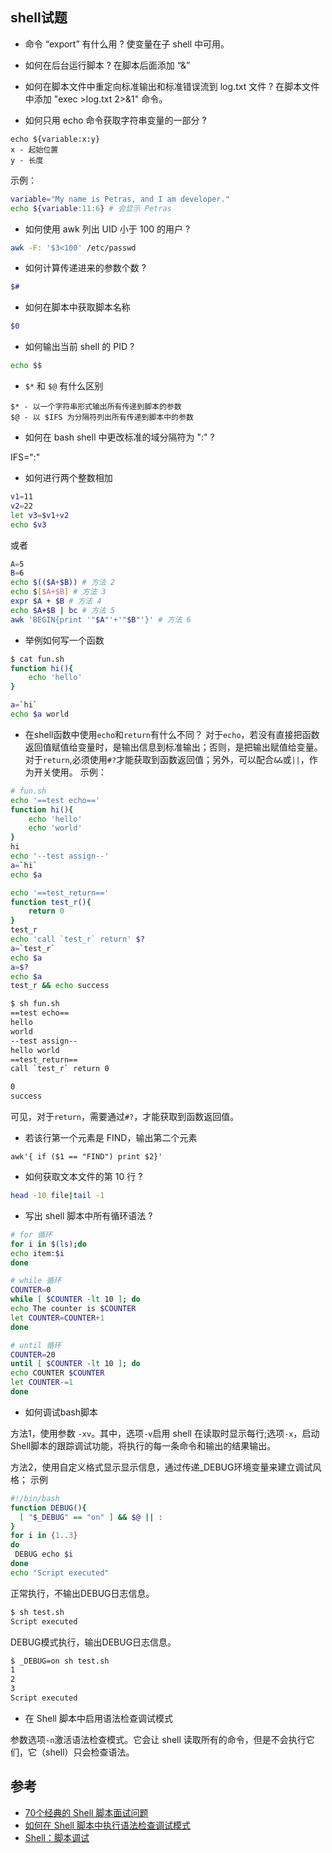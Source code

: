 
## shell试题

- 命令 “export” 有什么用 ?
使变量在子 shell 中可用。

- 如何在后台运行脚本 ?
在脚本后面添加 “&”

- 如何在脚本文件中重定向标准输出和标准错误流到 log.txt 文件 ?
在脚本文件中添加 "exec >log.txt 2>&1" 命令。

- 如何只用 echo 命令获取字符串变量的一部分 ?

```
echo ${variable:x:y}
x - 起始位置
y - 长度
```
示例：

```sh
variable="My name is Petras, and I am developer."
echo ${variable:11:6} # 会显示 Petras
```

- 如何使用 awk 列出 UID 小于 100 的用户 ?

```sh
awk -F: '$3<100' /etc/passwd
```

- 如何计算传递进来的参数个数 ?

```sh
$#
```
- 如何在脚本中获取脚本名称

```sh
$0
```

- 如何输出当前 shell 的 PID ?

```sh
echo $$
```

- `$*` 和 `$@` 有什么区别

```
$* - 以一个字符串形式输出所有传递到脚本的参数
$@ - 以 $IFS 为分隔符列出所有传递到脚本中的参数
```

- 如何在 bash shell 中更改标准的域分隔符为 ":" ?

IFS=":"

- 如何进行两个整数相加

```sh
v1=11
v2=22
let v3=$v1+v2
echo $v3
```

或者

```sh
A=5
B=6
echo $(($A+$B)) # 方法 2
echo $[$A+$B] # 方法 3
expr $A + $B # 方法 4
echo $A+$B | bc # 方法 5
awk 'BEGIN{print '"$A"'+'"$B"'}' # 方法 6
```

- 举例如何写一个函数

```sh
$ cat fun.sh
function hi(){
    echo 'hello'
}

a=`hi`
echo $a world
```

- 在shell函数中使用`echo`和`return`有什么不同？
对于`echo`，若没有直接把函数返回值赋值给变量时，是输出信息到标准输出；否则，是把输出赋值给变量。
对于`return`,必须使用`#?`才能获取到函数返回值；另外，可以配合`&&`或`||`，作为开关使用。
示例：

```sh
# fun.sh
echo '==test echo=='
function hi(){
    echo 'hello'
    echo 'world'
}
hi
echo '--test assign--'
a=`hi`
echo $a

echo '==test_return=='
function test_r(){
    return 0
}
test_r
echo 'call `test_r` return' $?
a=`test_r`
echo $a
a=$?
echo $a
test_r && echo success
```

```sh
$ sh fun.sh
==test echo==
hello
world
--test assign--
hello world
==test_return==
call `test_r` return 0

0
success
```
可见，对于`return`，需要通过`#?`，才能获取到函数返回值。

- 若该行第一个元素是 FIND，输出第二个元素

```shell
awk'{ if ($1 == "FIND") print $2}'
```
- 如何获取文本文件的第 10 行 ?

```sh
head -10 file|tail -1
```

- 写出 shell 脚本中所有循环语法 ?

```sh
# for 循环
for i in $(ls);do
echo item:$i
done

# while 循环
COUNTER=0
while [ $COUNTER -lt 10 ]; do
echo The counter is $COUNTER
let COUNTER=COUNTER+1
done

# until 循环
COUNTER=20
until [ $COUNTER -lt 10 ]; do
echo COUNTER $COUNTER
let COUNTER-=1
done
```

- 如何调试bash脚本

方法1，使用参数 `-xv`。其中，选项`-v`启用 shell 在读取时显示每行;选项`-x`，启动Shell脚本的跟踪调试功能，将执行的每一条命令和输出的结果输出。

方法2，使用自定义格式显示显示信息，通过传递_DEBUG环境变量来建立调试风格；
示例

```sh
#!/bin/bash
function DEBUG(){
  [ "$_DEBUG" == "on" ] && $@ || :
}
for i in {1..3}
do
 DEBUG echo $i
done
echo "Script executed"
```
正常执行，不输出DEBUG日志信息。

```sh
$ sh test.sh
Script executed
```

DEBUG模式执行，输出DEBUG日志信息。

```sh
$ _DEBUG=on sh test.sh
1
2
3
Script executed
```


- 在 Shell 脚本中启用语法检查调试模式

参数选项`-n`激活语法检查模式。它会让 shell 读取所有的命令，但是不会执行它们，它（shell）只会检查语法。

## 参考

- [70个经典的 Shell 脚本面试问题](http://www.imooc.com/article/1131)
- [如何在 Shell 脚本中执行语法检查调试模式](https://linux.cn/article-8045-1.html)
- [Shell：脚本调试](http://blog.csdn.net/p106786860/article/details/51255555)
